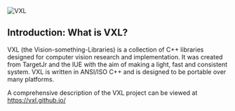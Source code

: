 ![VXL](logo1-quant.gif)
## Introduction: What is VXL?

VXL (the Vision-something-Libraries) is a collection of C++ libraries designed
for computer vision research and implementation. It was created from TargetJr
and the IUE with the aim of making a light, fast and consistent system. VXL is
written in ANSI/ISO C++ and is designed to be portable over many platforms.

A comprehensive description of the VXL project can be viewed at https://vxl.github.io/
